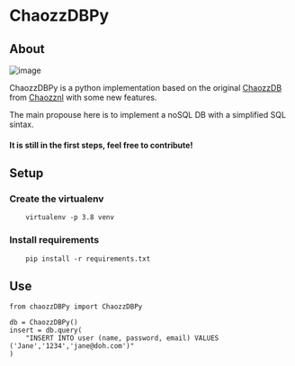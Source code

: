 # ChaozzDBPy

## About

   ![image](https://user-images.githubusercontent.com/2658126/94922899-60754800-0491-11eb-8763-573a408fd630.png)
    
   ChaozzDBPy is a python implementation based on the original <a target="_blank" href="https://github.com/chaozznl/chaozzDB">ChaozzDB</a> from <a target="_blank" href="https://github.com/chaozznl">Chaozznl</a> with some new features.

   The main propouse here is to implement a noSQL DB with a simplified SQL sintax.
#### It is still in the first steps, feel free to contribute!

## Setup

   ### Create the virtualenv
     
        virtualenv -p 3.8 venv
     
   ### Install requirements
        
        pip install -r requirements.txt

## Use

   
    from chaozzDBPy import ChaozzDBPy

    db = ChaozzDBPy()
    insert = db.query(
        "INSERT INTO user (name, password, email) VALUES ('Jane','1234','jane@doh.com')"
    )